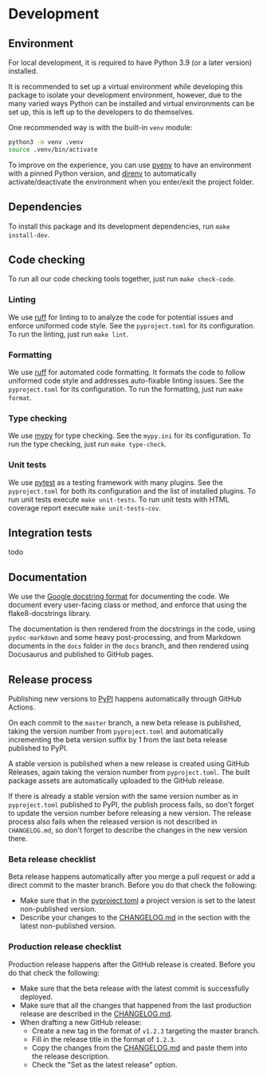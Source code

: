 # Development

## Environment

For local development, it is required to have Python 3.9 (or a later version) installed.

It is recommended to set up a virtual environment while developing this package to isolate your development environment,
however, due to the many varied ways Python can be installed and virtual environments can be set up, this is left up to
the developers to do themselves.

One recommended way is with the built-in `venv` module:

```bash
python3 -m venv .venv
source .venv/bin/activate
```

To improve on the experience, you can use [pyenv](https://github.com/pyenv/pyenv) to have an environment with a pinned
Python version, and [direnv](https://github.com/direnv/direnv) to automatically activate/deactivate the environment
when you enter/exit the project folder.

## Dependencies

To install this package and its development dependencies, run `make install-dev`.

## Code checking

To run all our code checking tools together, just run `make check-code`.

### Linting

We use [ruff](https://docs.astral.sh/ruff/) for linting to to analyze the code for potential issues and enforce
uniformed code style. See the `pyproject.toml` for its configuration. To run the linting, just run `make lint`.

### Formatting

We use [ruff](https://docs.astral.sh/ruff/) for automated code formatting. It formats the code to follow uniformed
code style and addresses auto-fixable linting issues. See the `pyproject.toml` for its configuration. To run
the formatting, just run `make format`.

### Type checking

We use [mypy](https://mypy.readthedocs.io/en/stable/) for type checking. See the `mypy.ini` for its configuration.
To run the type checking, just run `make type-check`.

### Unit tests

We use [pytest](https://docs.pytest.org/) as a testing framework with many plugins. See the `pyproject.toml` for
both its configuration and the list of installed plugins. To run unit tests execute `make unit-tests`. To run unit
tests with HTML coverage report execute `make unit-tests-cov`.

## Integration tests

todo

## Documentation

We use the [Google docstring format](https://sphinxcontrib-napoleon.readthedocs.io/en/latest/example_google.html)
for documenting the code. We document every user-facing class or method, and enforce that using the flake8-docstrings
library.

The documentation is then rendered from the docstrings in the code, using `pydoc-markdown` and some heavy
post-processing, and from Markdown documents in the `docs` folder in the `docs` branch, and then rendered using
Docusaurus and published to GitHub pages.

## Release process

Publishing new versions to [PyPI](https://pypi.org/project/apify) happens automatically through GitHub Actions.

On each commit to the `master` branch, a new beta release is published, taking the version number from `pyproject.toml`
and automatically incrementing the beta version suffix by 1 from the last beta release published to PyPI.

A stable version is published when a new release is created using GitHub Releases, again taking the version number
from `pyproject.toml`. The built package assets are automatically uploaded to the GitHub release.

If there is already a stable version with the same version number as in `pyproject.toml` published to PyPI, the publish
process fails, so don't forget to update the version number before releasing a new version. The release process also
fails when the released version is not described in `CHANGELOG.md`, so don't forget to describe the changes in
the new version there.

### Beta release checklist

Beta release happens automatically after you merge a pull request or add a direct commit to the master branch. Before
you do that check the following:

- Make sure that in the [pyproject.toml](https://github.com/apify/crawlee-py/blob/master/pyproject.toml)
a project version is set to the latest non-published version.
- Describe your changes to the [CHANGELOG.md](https://github.com/apify/crawlee-py/blob/master/CHANGELOG.md)
in the section with the latest non-published version.

### Production release checklist

Production release happens after the GitHub release is created. Before you do that check the following:

- Make sure that the beta release with the latest commit is successfully deployed.
- Make sure that all the changes that happened from the last production release are described in the
[CHANGELOG.md](https://github.com/apify/crawlee-py/blob/master/CHANGELOG.md).
- When drafting a new GitHub release:
    - Create a new tag in the format of `v1.2.3` targeting the master branch.
    - Fill in the release title in the format of `1.2.3`.
    - Copy the changes from the [CHANGELOG.md](https://github.com/apify/crawlee-py/blob/master/CHANGELOG.md)
    and paste them into the release description.
    - Check the "Set as the latest release" option.
